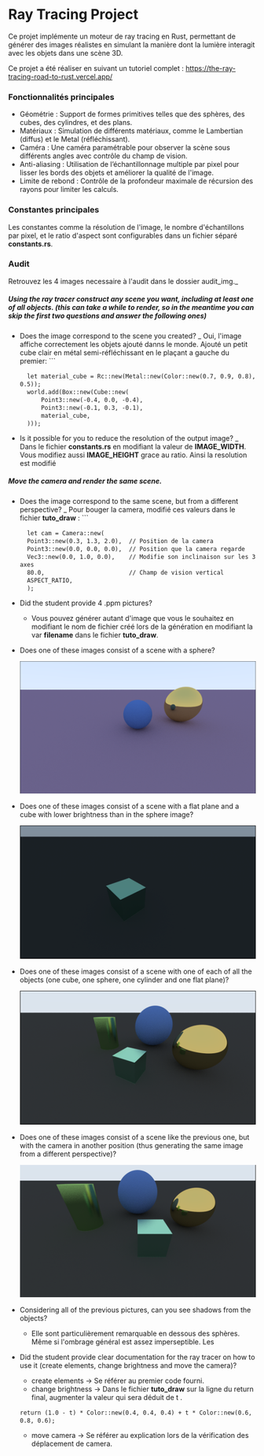 # Ray Tracing Project

Ce projet implémente un moteur de ray tracing en Rust, permettant de générer des images réalistes en simulant la manière dont la lumière interagit avec les objets dans une scène 3D.

Ce projet a été réaliser en suivant un tutoriel complet : https://the-ray-tracing-road-to-rust.vercel.app/

### Fonctionnalités principales
* Géométrie : Support de formes primitives telles que des sphères, des cubes, des cylindres, et des plans.
* Matériaux : Simulation de différents matériaux, comme le Lambertian (diffus) et le Metal (réfléchissant).
* Caméra : Une caméra paramétrable pour observer la scène sous différents angles avec contrôle du champ de vision.
* Anti-aliasing : Utilisation de l’échantillonnage multiple par pixel pour lisser les bords des objets et améliorer la qualité de l'image.
* Limite de rebond : Contrôle de la profondeur maximale de récursion des rayons pour limiter les calculs.

### Constantes principales
Les constantes comme la résolution de l'image, le nombre d'échantillons par pixel, et le ratio d'aspect sont configurables dans un fichier séparé **constants.rs**.

### Audit
Retrouvez les 4 images necessaire à l'audit dans le dossier audit_img._
##### Using the ray tracer construct any scene you want, including at least one of all objects. (this can take a while to render, so in the meantime you can skip the first two questions and answer the following ones)
* Does the image correspond to the scene you created?
    _ Oui, l'image affiche correctement les objets ajouté danns le monde. Ajouté un petit cube clair en métal semi-réfléchissant en le plaçant a gauche du premier:
        ```

        let material_cube = Rc::new(Metal::new(Color::new(0.7, 0.9, 0.8), 0.5));
        world.add(Box::new(Cube::new(
            Point3::new(-0.4, 0.0, -0.4),
            Point3::new(-0.1, 0.3, -0.1),
            material_cube,
        )));

* Is it possible for you to reduce the resolution of the output image?
    _ Dans le fichier **constants.rs** en modifiant la valeur de **IMAGE_WIDTH**. Vous modifiez aussi **IMAGE_HEIGHT** grace au ratio. Ainsi la resolution est modifié
##### Move the camera and render the same scene.
* Does the image correspond to the same scene, but from a different perspective?
    _ Pour bouger la camera, modifié ces valeurs dans le fichier **tuto_draw** :
        ```

        let cam = Camera::new(
        Point3::new(0.3, 1.3, 2.0),  // Position de la camera
        Point3::new(0.0, 0.0, 0.0),  // Position que la camera regarde
        Vec3::new(0.0, 1.0, 0.0),    // Modifie son inclinaison sur les 3 axes
        80.0,                        // Champ de vision vertical
        ASPECT_RATIO,
        );



* Did the student provide 4 .ppm pictures?
    * Vous pouvez générer autant d'image que vous le souhaitez en modifiant le nom de fichier créé lors de la génération en modifiant la var **filename** dans le fichier **tuto_draw**.

* Does one of these images consist of a scene with a sphere?
    <p align="center">
    <img src="ray-tracing/audit_img/sphere_scene.png" alt="scene_with_spheres">
    </p>

* Does one of these images consist of a scene with a flat plane and a cube with lower brightness than in the sphere image?
    <p align="center">
    <img src="ray-tracing/audit_img/cube_dark_scene.png" alt="dark_scene_with_cube">
    </p>

* Does one of these images consist of a scene with one of each of all the objects (one cube, one sphere, one cylinder and one flat plane)?
    <p align="center">
    <img src="ray-tracing/audit_img/full_scene_1.png" alt="full_scene_1">
    </p>

* Does one of these images consist of a scene like the previous one, but with the camera in another position (thus generating the same image from a different perspective)?
    <p align="center">
    <img src="ray-tracing/audit_img/full_scene_2.png" alt="full_scene_2">

* Considering all of the previous pictures, can you see shadows from the objects?
    * Elle sont particulièrement remarquable en dessous des sphères. Même si l'ombrage général est assez imperseptible. Les 

* Did the student provide clear documentation for the ray tracer on how to use it (create elements, change brightness and move the camera)?
    * create elements -> Se référer au premier code fourni.
    * change brightness -> Dans le fichier **tuto_draw** sur la ligne du return final, augmenter la valeur qui sera déduit de t .
    ```
    return (1.0 - t) * Color::new(0.4, 0.4, 0.4) + t * Color::new(0.6, 0.8, 0.6);
    ```
    * move camera -> Se référer au explication lors de la vérification des déplacement de camera.